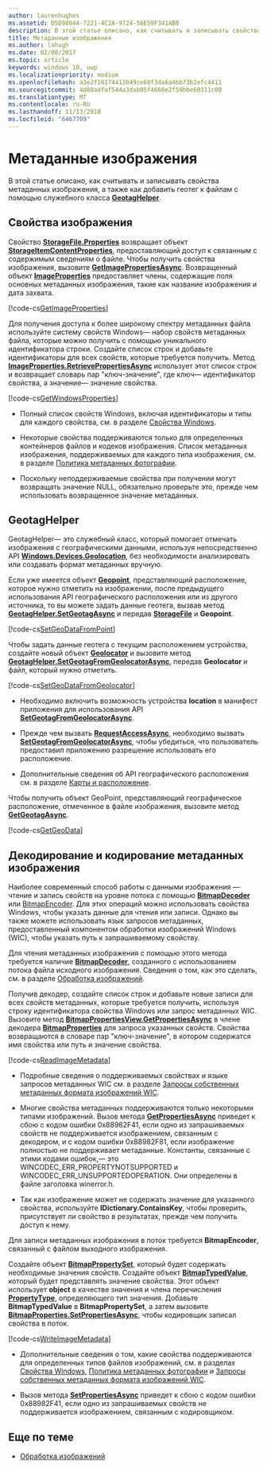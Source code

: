```yaml
---
author: laurenhughes
ms.assetid: D5D98044-7221-4C2A-9724-56E59F341AB0
description: В этой статье описано, как считывать и записывать свойства метаданных изображения, а также как добавить геотег к файлам с помощью служебного класса GeotagHelper.
title: Метаданные изображения
ms.author: lahugh
ms.date: 02/08/2017
ms.topic: article
keywords: windows 10, uwp
ms.localizationpriority: medium
ms.openlocfilehash: a3e2f10174412b49ce60f3da6a4bb73b2efc4411
ms.sourcegitcommit: 4d88adfaf544a3dab05f4660e2f59bbe60311c00
ms.translationtype: MT
ms.contentlocale: ru-RU
ms.lasthandoff: 11/13/2018
ms.locfileid: "6467709"
---
```

# <a name="image-metadata"></a>Метаданные изображения



В этой статье описано, как считывать и записывать свойства метаданных изображения, а также как добавить геотег к файлам с помощью служебного класса [**GeotagHelper**](https://msdn.microsoft.com/library/windows/apps/dn903683).

## <a name="image-properties"></a>Свойства изображения

Свойство [**StorageFile.Properties**](https://msdn.microsoft.com/library/windows/apps/br227225) возвращает объект [**StorageItemContentProperties**](https://msdn.microsoft.com/library/windows/apps/hh770642), предоставляющий доступ к связанным с содержимым сведениям о файле. Чтобы получить свойства изображения, вызовите [**GetImagePropertiesAsync**](https://msdn.microsoft.com/library/windows/apps/hh770646). Возвращенный объект [**ImageProperties**](https://msdn.microsoft.com/library/windows/apps/br207718) предоставляет члены, содержащие поля основных метаданных изображения, такие как название изображения и дата захвата.

[!code-cs[GetImageProperties](./code/ImagingWin10/cs/MainPage.xaml.cs#SnippetGetImageProperties)]

Для получения доступа к более широкому спектру метаданных файла используйте систему свойств Windows— набор свойств метаданных файла, которые можно получить с помощью уникального идентификатора строки. Создайте список строк и добавьте идентификаторы для всех свойств, которые требуется получить. Метод [**ImageProperties.RetrievePropertiesAsync**](https://msdn.microsoft.com/library/windows/apps/br207732) использует этот список строк и возвращает словарь пар "ключ-значение", где ключ— идентификатор свойства, а значение— значение свойства.

[!code-cs[GetWindowsProperties](./code/ImagingWin10/cs/MainPage.xaml.cs#SnippetGetWindowsProperties)]

-   Полный список свойств Windows, включая идентификаторы и типы для каждого свойства, см. в разделе [Свойства Windows](https://msdn.microsoft.com/library/windows/desktop/dd561977).

-   Некоторые свойства поддерживаются только для определенных контейнеров файлов и кодеков изображения. Список метаданных изображения, поддерживаемых для каждого типа изображения, см. в разделе [Политика метаданных фотографии](https://msdn.microsoft.com/library/windows/desktop/ee872003).

-   Поскольку неподдерживаемые свойства при получении могут возвращать значение NULL, обязательно проверьте это, прежде чем использовать возвращенное значение метаданных.

## <a name="geotag-helper"></a>GeotagHelper

GeotagHelper— это служебный класс, который помогает отмечать изображения с географическими данными, используя непосредственно API [**Windows.Devices.Geolocation**](https://msdn.microsoft.com/library/windows/apps/br225603), без необходимости анализировать или создавать формат метаданных вручную.

Если уже имеется объект [**Geopoint**](https://msdn.microsoft.com/library/windows/apps/dn263675), представляющий расположение, которое нужно отметить на изображении, после предыдущего использования API географического расположения или из другого источника, то вы можете задать данные геотега, вызвав метод [**GeotagHelper.SetGeotagAsync**](https://msdn.microsoft.com/library/windows/apps/dn903685) и передав [**StorageFile**](https://msdn.microsoft.com/library/windows/apps/br227171) и **Geopoint**.

[!code-cs[SetGeoDataFromPoint](./code/ImagingWin10/cs/MainPage.xaml.cs#SnippetSetGeoDataFromPoint)]

Чтобы задать данные геотега с текущим расположением устройства, создайте новый объект [**Geolocator**](https://msdn.microsoft.com/library/windows/apps/br225534) и вызовите метод [**GeotagHelper.SetGeotagFromGeolocatorAsync**](https://msdn.microsoft.com/library/windows/apps/dn903686), передав **Geolocator** и файл, который нужно отметить.

[!code-cs[SetGeoDataFromGeolocator](./code/ImagingWin10/cs/MainPage.xaml.cs#SnippetSetGeoDataFromGeolocator)]

-   Необходимо включить возможность устройства **location** в манифест приложения для использования API [**SetGeotagFromGeolocatorAsync**](https://msdn.microsoft.com/library/windows/apps/dn903686).

-   Прежде чем вызвать [**RequestAccessAsync**](https://msdn.microsoft.com/library/windows/apps/dn859152), необходимо вызвать [**SetGeotagFromGeolocatorAsync**](https://msdn.microsoft.com/library/windows/apps/dn903686), чтобы убедиться, что пользователь предоставил приложению разрешение использовать его расположение.

-   Дополнительные сведения об API географического расположения см. в разделе [Карты и расположение](https://msdn.microsoft.com/library/windows/apps/mt219699).

Чтобы получить объект GeoPoint, представляющий географическое расположение, отмеченное в файле изображения, вызовите метод [**GetGeotagAsync**](https://msdn.microsoft.com/library/windows/apps/dn903684).

[!code-cs[GetGeoData](./code/ImagingWin10/cs/MainPage.xaml.cs#SnippetGetGeoData)]

## <a name="decode-and-encode-image-metadata"></a>Декодирование и кодирование метаданных изображения

Наиболее современный способ работы с данными изображения — чтение и запись свойств на уровне потока с помощью [**BitmapDecoder**](https://msdn.microsoft.com/library/windows/apps/br226176) или [BitmapEncoder](bitmapencoder-options-reference.md). Для этих операций можно использовать свойства Windows, чтобы указать данные для чтения или записи. Однако вы также можете использовать язык запросов метаданных, предоставленный компонентом обработки изображений Windows (WIC), чтобы указать путь к запрашиваемому свойству.

Для чтения метаданных изображения с помощью этого метода требуется наличие [**BitmapDecoder**](https://msdn.microsoft.com/library/windows/apps/br226176), созданного с использованием потока файла исходного изображения. Сведения о том, как это сделать, см. в разделе [Обработка изображений](imaging.md).

Получив декодер, создайте список строк и добавьте новые записи для всех свойств метаданных, которые требуется получить, используя строку идентификатора свойства Windows или запрос метаданных WIC. Вызовите метод [**BitmapPropertiesView.GetPropertiesAsync**](https://msdn.microsoft.com/library/windows/apps/br226250) в члене декодера [**BitmapProperties**](https://msdn.microsoft.com/library/windows/apps/br226248) для запроса указанных свойств. Свойства возвращаются в словаре пар "ключ-значение", в котором содержатся имя свойства или путь и значение свойства.

[!code-cs[ReadImageMetadata](./code/ImagingWin10/cs/MainPage.xaml.cs#SnippetReadImageMetadata)]

-   Подробные сведения о поддерживаемых свойствах и языке запросов метаданных WIC см. в разделе [Запросы собственных метаданных формата изображений WIC](https://msdn.microsoft.com/library/windows/desktop/ee719904).

-   Многие свойства метаданных поддерживаются только некоторыми типами изображений. Вызов метода [**GetPropertiesAsync**](https://msdn.microsoft.com/library/windows/apps/br226250) приведет к сбою с кодом ошибки 0x88982F41, если одно из запрашиваемых свойств не поддерживается изображением, связанным с декодером, и с кодом ошибки 0x88982F81, если изображение полностью не поддерживает метаданные. Константы, связанные с этими кодами ошибок,— это WINCODEC\_ERR\_PROPERTYNOTSUPPORTED и WINCODEC\_ERR\_UNSUPPORTEDOPERATION. Они определены в файле заголовка winerror.h.
-   Так как изображение может не содержать значение для указанного свойства, используйте **IDictionary.ContainsKey**, чтобы проверить, присутствует ли свойство в результатах, прежде чем получить доступ к нему.

Для записи метаданных изображения в поток требуется **BitmapEncoder**, связанный с файлом выходного изображения.

Создайте объект [**BitmapPropertySet**](https://msdn.microsoft.com/library/windows/apps/hh974338), который будет содержать необходимые значения свойств. Создайте объект [**BitmapTypedValue**](https://msdn.microsoft.com/library/windows/apps/hh700687), который будет представлять значение свойства. Этот объект использует **object** в качестве значения и члена перечисления [**PropertyType**](https://msdn.microsoft.com/library/windows/apps/br225871), определяющего тип значения. Добавьте **BitmapTypedValue** в **BitmapPropertySet**, а затем вызовите [**BitmapProperties.SetPropertiesAsync**](https://msdn.microsoft.com/library/windows/apps/br226252), чтобы кодировщик записал свойства в поток.

[!code-cs[WriteImageMetadata](./code/ImagingWin10/cs/MainPage.xaml.cs#SnippetWriteImageMetadata)]

-   Дополнительные сведения о том, какие свойства поддерживаются для определенных типов файлов изображений, см. в разделах [Свойства Windows](https://msdn.microsoft.com/library/windows/desktop/dd561977), [Политика метаданных фотографии](https://msdn.microsoft.com/library/windows/desktop/ee872003) и [Запросы собственных метаданных формата изображений WIC](https://msdn.microsoft.com/library/windows/desktop/ee719904).

-   Вызов метода [**SetPropertiesAsync**](https://msdn.microsoft.com/library/windows/apps/br226252) приведет к сбою с кодом ошибки 0x88982F41, если одно из запрашиваемых свойств не поддерживается изображением, связанным с кодировщиком.

## <a name="related-topics"></a>Еще по теме

* [Обработка изображений](imaging.md)
 

 




